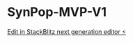 # SynPop-MVP-V1

[Edit in StackBlitz next generation editor ⚡️](https://stackblitz.com/~/github.com/Platypus89/SynPop-MVP-V1)